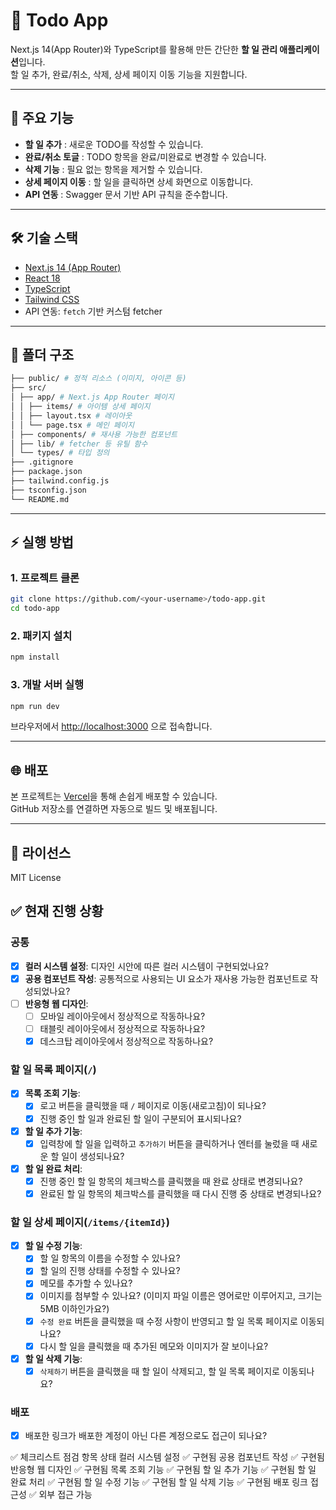 # 📝 Todo App

Next.js 14(App Router)와 TypeScript를 활용해 만든 간단한 **할 일 관리 애플리케이션**입니다.  
할 일 추가, 완료/취소, 삭제, 상세 페이지 이동 기능을 지원합니다.  

---

## 🚀 주요 기능

- **할 일 추가** : 새로운 TODO를 작성할 수 있습니다.
- **완료/취소 토글** : TODO 항목을 완료/미완료로 변경할 수 있습니다.
- **삭제 기능** : 필요 없는 항목을 제거할 수 있습니다.
- **상세 페이지 이동** : 할 일을 클릭하면 상세 화면으로 이동합니다.
- **API 연동** : Swagger 문서 기반 API 규칙을 준수합니다.

---

## 🛠️ 기술 스택

- [Next.js 14 (App Router)](https://nextjs.org/)
- [React 18](https://react.dev/)
- [TypeScript](https://www.typescriptlang.org/)
- [Tailwind CSS](https://tailwindcss.com/)  
- API 연동: `fetch` 기반 커스텀 fetcher

---

## 📂 폴더 구조

```bash
├── public/ # 정적 리소스 (이미지, 아이콘 등)
├── src/
│ ├── app/ # Next.js App Router 페이지
│ │ ├── items/ # 아이템 상세 페이지
│ │ ├── layout.tsx # 레이아웃
│ │ └── page.tsx # 메인 페이지
│ ├── components/ # 재사용 가능한 컴포넌트
│ ├── lib/ # fetcher 등 유틸 함수
│ └── types/ # 타입 정의
├── .gitignore
├── package.json
├── tailwind.config.js
├── tsconfig.json
└── README.md
```

---

## ⚡ 실행 방법

### 1. 프로젝트 클론
```bash
git clone https://github.com/<your-username>/todo-app.git
cd todo-app
```

### 2. 패키지 설치
```bash
npm install
```

### 3. 개발 서버 실행
```bash
npm run dev
```
브라우저에서 [http://localhost:3000](http://localhost:3000) 으로 접속합니다.

---

## 🌐 배포

본 프로젝트는 [Vercel](https://vercel.com/)을 통해 손쉽게 배포할 수 있습니다.  
GitHub 저장소를 연결하면 자동으로 빌드 및 배포됩니다.  

---

## 📜 라이선스
MIT License

## ✅ 현재 진행 상황

### **공통**

- [x]  **컬러 시스템 설정**: 디자인 시안에 따른 컬러 시스템이 구현되었나요?
- [x]  **공용 컴포넌트 작성**: 공통적으로 사용되는 UI 요소가 재사용 가능한 컴포넌트로 작성되었나요?
- [ ]  **반응형 웹 디자인**:
    - [ ]  모바일 레이아웃에서 정상적으로 작동하나요?
    - [ ]  태블릿 레이아웃에서 정상적으로 작동하나요?
    - [x]  데스크탑 레이아웃에서 정상적으로 작동하나요?

### **할 일 목록 페이지(`/`)**

- [x]  **목록 조회 기능**:
    - [x]  로고 버튼을 클릭했을 때 `/` 페이지로 이동(새로고침)이 되나요?
    - [x]  진행 중인 할 일과 완료된 할 일이 구분되어 표시되나요?
- [x]  **할 일 추가 기능**:
    - [x]  입력창에 할 일을 입력하고 `추가하기` 버튼을 클릭하거나 엔터를 눌렀을 때 새로운 할 일이 생성되나요?
- [x]  **할 일 완료 처리**:
    - [x]  진행 중인 할 일 항목의 체크박스를 클릭했을 때 완료 상태로 변경되나요?
    - [x]  완료된 할 일 항목의 체크박스를 클릭했을 때 다시 진행 중 상태로 변경되나요?

### **할 일 상세 페이지(`/items/{itemId}`)**

- [x]  **할 일 수정 기능**:
    - [x]  할 일 항목의 이름을 수정할 수 있나요?
    - [x]  할 일의 진행 상태를 수정할 수 있나요?
    - [x]  메모를 추가할 수 있나요?
    - [x]  이미지를 첨부할 수 있나요? (이미지 파일 이름은 영어로만 이루어지고, 크기는 5MB 이하인가요?)
    - [x]  `수정 완료` 버튼을 클릭했을 때 수정 사항이 반영되고 할 일 목록 페이지로 이동되나요?
    - [x]  다시 할 일을 클릭했을 때 추가된 메모와 이미지가 잘 보이나요?
- [x]  **할 일 삭제 기능**:
    - [x]  `삭제하기` 버튼을 클릭했을 때 할 일이 삭제되고, 할 일 목록 페이지로 이동되나요?

### 배포

- [x]  배포한 링크가 배포한 계정이 아닌 다른 계정으로도 접근이 되나요?

✅ 체크리스트 점검
항목	상태
컬러 시스템 설정	✅ 구현됨
공용 컴포넌트 작성	✅ 구현됨
반응형 웹 디자인	✅ 구현됨
목록 조회 기능	✅ 구현됨
할 일 추가 기능	✅ 구현됨
할 일 완료 처리	✅ 구현됨
할 일 수정 기능	✅ 구현됨
할 일 삭제 기능	✅ 구현됨
배포 링크 접근성	✅ 외부 접근 가능
